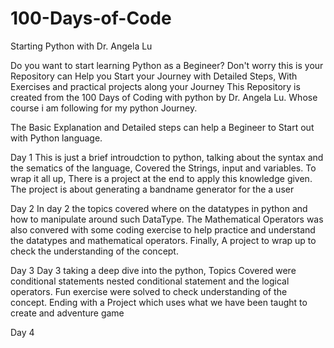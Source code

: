 # 100-Days-of-Code
Starting Python with Dr. Angela Lu

Do you want to start learning Python as a Begineer?
Don't worry this is your Repository can Help you Start your Journey with Detailed Steps,
With Exercises and practical projects along your Journey
This Repository is created from the 100 Days of Coding with python by Dr. Angela Lu.
Whose course i am following for my python Journey.

The Basic Explanation and Detailed steps can help a Begineer to Start out with Python language.

Day 1
This is just a brief introudction to python, talking about the syntax and the sematics of the language, Covered the Strings, input and variables.
To wrap it all up, There is a project at the end to apply this knowledge given. The project is about generating a bandname generator for the a user

Day 2
In day 2 the topics covered where on the datatypes in python and how to manipulate around such DataType.
The Mathematical Operators was also convered with some coding exercise to help practice and understand the datatypes and mathematical operators.
Finally, A project to wrap up to check the understanding of the concept.

Day 3
Day 3 taking a deep dive into the python, Topics Covered were conditional statements nested conditional statement and the logical operators.
Fun exercise were solved to check understanding of the concept.
Ending with a Project which uses what we have been taught to create and adventure game

Day 4